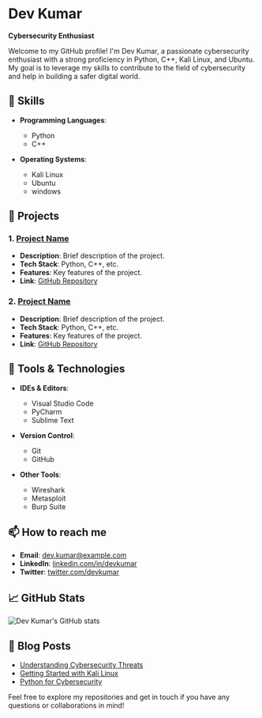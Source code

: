 # Dev Kumar

**Cybersecurity Enthusiast**

Welcome to my GitHub profile! I'm Dev Kumar, a passionate cybersecurity enthusiast with a strong proficiency in Python, C++, Kali Linux, and Ubuntu.
My goal is to leverage my skills to contribute to the field of cybersecurity and help in building a safer digital world.

## 🚀 Skills

- **Programming Languages**: 
  - Python
  - C++
  
- **Operating Systems**:
  - Kali Linux
  - Ubuntu
  - windows
## 🌟 Projects

### 1. [Project Name](#)
   - **Description**: Brief description of the project.
   - **Tech Stack**: Python, C++, etc.
   - **Features**: Key features of the project.
   - **Link**: [GitHub Repository](#)

### 2. [Project Name](#)
   - **Description**: Brief description of the project.
   - **Tech Stack**: Python, C++, etc.
   - **Features**: Key features of the project.
   - **Link**: [GitHub Repository](#)

## 🔧 Tools & Technologies

- **IDEs & Editors**:
  - Visual Studio Code
  - PyCharm
  - Sublime Text
  
- **Version Control**:
  - Git
  - GitHub
  
- **Other Tools**:
  - Wireshark
  - Metasploit
  - Burp Suite

## 📫 How to reach me

- **Email**: dev.kumar@example.com
- **LinkedIn**: [linkedin.com/in/devkumar](#)
- **Twitter**: [twitter.com/devkumar](#)

## 📈 GitHub Stats

![Dev Kumar's GitHub stats](https://github-readme-stats.vercel.app/api?username=your-github-username&show_icons=true&theme=radical)

## 📄 Blog Posts

- [Understanding Cybersecurity Threats](#)
- [Getting Started with Kali Linux](#)
- [Python for Cybersecurity](#)

Feel free to explore my repositories and get in touch if you have any questions or collaborations in mind!
